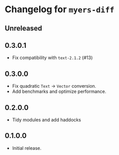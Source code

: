 # Changelog for `myers-diff`

## Unreleased

## 0.3.0.1

* Fix compatibility with `text-2.1.2` (#13)

## 0.3.0.0

* Fix quadratic `Text` -> `Vector` conversion.
* Add benchmarks and optimize performance.

## 0.2.0.0

* Tidy modules and add haddocks

## 0.1.0.0

* Initial release.
